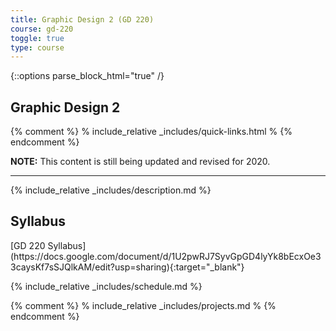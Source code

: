```yaml
---
title: Graphic Design 2 (GD 220)
course: gd-220
toggle: true
type: course
---
```


{::options parse_block_html="true" /}
<section class="overview">

Graphic Design 2
================

{% comment %}
% include_relative _includes/quick-links.html %
{% endcomment %}

<div class="overview__content">

**NOTE:** This content is still being updated and revised for 2020.

---
{% include_relative _includes/description.md %}

</div>

<div class="overview__sidebar">

Syllabus
--------

<span class="highlighter">
[GD 220 Syllabus](https://docs.google.com/document/d/1U2pwRJ7SyvGpGD4lyYk8bEcxOe33caysKf7sSJQlkAM/edit?usp=sharing){:target="_blank"}
</span>

</div>

</section>

<section>

{% include_relative _includes/schedule.md %}

{% comment %}
% include_relative _includes/projects.md %
{% endcomment %}

</section>
